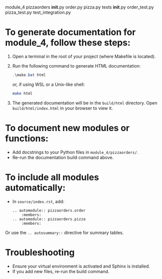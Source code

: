 module_4
    pizzaorders
        __init__.py
        order.py
        pizza.py
    tests
        __init__.py
        order_test.py
        pizza_test.py
        test_integration.py

# To generate documentation for module_4, follow these steps:

1. Open a terminal in the root of your project (where Makefile is located).
2. Run the following command to generate HTML documentation:
   
   ```powershell
   .\make.bat html
   ```
   
   or, if using WSL or a Unix-like shell:
   
   ```sh
   make html
   ```
3. The generated documentation will be in the `build/html` directory. Open `build/html/index.html` in your browser to view it.

# To document new modules or functions:
- Add docstrings to your Python files in `module_4/pizzaorders/`.
- Re-run the documentation build command above.

# To include all modules automatically:
- In `source/index.rst`, add:

  ```
  .. automodule:: pizzaorders.order
      :members:
  .. automodule:: pizzaorders.pizza
      :members:
  ```

Or use the `.. autosummary::` directive for summary tables.

# Troubleshooting
- Ensure your virtual environment is activated and Sphinx is installed.
- If you add new files, re-run the build command.
